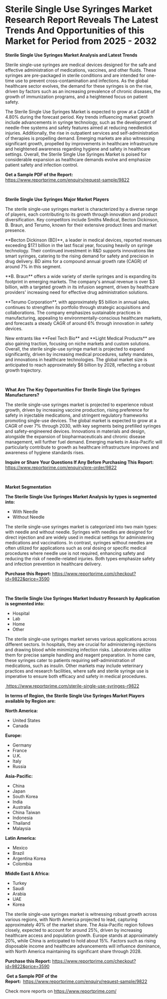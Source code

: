 <p><h1>Sterile Single Use Syringes Market Research Report Reveals The Latest Trends And Opportunities of this Market for Period from 2025 - 2032</h1></p><p><strong>Sterile Single Use Syringes Market Analysis and Latest Trends</strong></p>
<p><p>Sterile single-use syringes are medical devices designed for the safe and effective administration of medications, vaccines, and other fluids. These syringes are pre-packaged in sterile conditions and are intended for one-time use to prevent cross-contamination and infections. As the global healthcare sector evolves, the demand for these syringes is on the rise, driven by factors such as an increasing prevalence of chronic diseases, the growth of immunization programs, and a heightened focus on patient safety.</p><p>The Sterile Single Use Syringes Market is expected to grow at a CAGR of 4.80% during the forecast period. Key trends influencing market growth include advancements in syringe technology, such as the development of needle-free systems and safety features aimed at reducing needlestick injuries. Additionally, the rise in outpatient services and self-administration of therapies is propelling demand. Emerging markets are also witnessing significant growth, propelled by improvements in healthcare infrastructure and heightened awareness regarding hygiene and safety in healthcare settings. Overall, the Sterile Single Use Syringes Market is poised for considerable expansion as healthcare demands evolve and emphasize patient safety and infection control.</p></p>
<p><strong>Get a Sample PDF of the Report:&nbsp;</strong> <a href="https://www.reportprime.com/enquiry/request-sample/9822?utm_campaign=3538&utm_medium=2&utm_source=Github&utm_content=ia&utm_term=20032025&utm_id=sterile-single-use-syringes">https://www.reportprime.com/enquiry/request-sample/9822</a></p>
<p>&nbsp;</p>
<p><strong>Sterile Single Use Syringes Major Market Players</strong></p>
<p><p>The sterile single-use syringes market is characterized by a diverse range of players, each contributing to its growth through innovation and product diversification. Key competitors include Smiths Medical, Becton Dickinson, B. Braun, and Terumo, known for their extensive product lines and market presence. </p><p>**Becton Dickinson (BD)**, a leader in medical devices, reported revenues exceeding $17.1 billion in the last fiscal year, focusing heavily on syringe technology. Their continued investment in R&D supports innovations like smart syringes, catering to the rising demand for safety and precision in drug delivery. BD aims for a compound annual growth rate (CAGR) of around 7% in this segment.</p><p>**B. Braun** offers a wide variety of sterile syringes and is expanding its footprint in emerging markets. The company's annual revenue is over $3 billion, with a targeted growth in its infusion segment, driven by healthcare providers' increasing need for effective drug administration solutions.</p><p>**Terumo Corporation**, with approximately $5 billion in annual sales, continues to strengthen its portfolio through strategic acquisitions and collaborations. The company emphasizes sustainable practices in manufacturing, appealing to environmentally-conscious healthcare markets, and forecasts a steady CAGR of around 6% through innovation in safety devices.</p><p>New entrants like **Feel Tech Bio** and **Light Medical Products** are also gaining traction, focusing on niche markets and custom solutions. Overall, the sterile single-use syringe market is projected to expand significantly, driven by increasing medical procedures, safety mandates, and innovations in healthcare technologies. The global market size is anticipated to reach approximately $6 billion by 2028, reflecting a robust growth trajectory.</p></p>
<p>&nbsp;</p>
<p><strong>What Are The Key Opportunities For Sterile Single Use Syringes Manufacturers?</strong></p>
<p><p>The sterile single-use syringes market is projected to experience robust growth, driven by increasing vaccine production, rising preference for safety in injectable medications, and stringent regulatory frameworks promoting single-use devices. The global market is expected to grow at a CAGR of over 7% through 2030, with key segments being prefilled syringes and safety-engineered devices. Innovations in materials and design, alongside the expansion of biopharmaceuticals and chronic disease management, will further fuel demand. Emerging markets in Asia-Pacific will particularly contribute to growth as healthcare infrastructure improves and awareness of hygiene standards rises.</p></p>
<p><strong>Inquire or Share Your Questions If Any Before Purchasing This Report:</strong> <a href="https://www.reportprime.com/enquiry/pre-order/9822?utm_campaign=3538&utm_medium=2&utm_source=Github&utm_content=ia&utm_term=20032025&utm_id=sterile-single-use-syringes">https://www.reportprime.com/enquiry/pre-order/9822</a></p>
<p>&nbsp;</p>
<p><strong>Market Segmentation</strong></p>
<p><strong>The Sterile Single Use Syringes Market Analysis by types is segmented into:</strong></p>
<p><ul><li>With Needle</li><li>Without Needle</li></ul></p>
<p><p>The sterile single-use syringes market is categorized into two main types: with needle and without needle. Syringes with needles are designed for direct injection and are widely used in medical settings for administering medications and vaccinations. In contrast, syringes without needles are often utilized for applications such as oral dosing or specific medical procedures where needle use is not required, enhancing safety and reducing the risk of needle-related injuries. Both types emphasize safety and infection prevention in healthcare delivery.</p></p>
<p><strong>Purchase this Report:&nbsp;</strong><a href="https://www.reportprime.com/checkout?id=9822&price=3590&utm_campaign=3538&utm_medium=2&utm_source=Github&utm_content=ia&utm_term=20032025&utm_id=sterile-single-use-syringes">https://www.reportprime.com/checkout?id=9822&price=3590</a></p>
<p>&nbsp;</p>
<p><strong>The Sterile Single Use Syringes Market Industry Research by Application is segmented into:</strong></p>
<p><ul><li>Hospital</li><li>Lab</li><li>Home</li><li>Other</li></ul></p>
<p><p>The sterile single-use syringes market serves various applications across different sectors. In hospitals, they are crucial for administering injections and drawing blood while minimizing infection risks. Laboratories utilize them for precise sample handling and reagent preparation. In home care, these syringes cater to patients requiring self-administration of medications, such as insulin. Other markets may include veterinary practices and research facilities, where safe and sterile syringe use is imperative to ensure both efficacy and safety in medical procedures.</p></p>
<p><a href="https://www.reportprime.com/sterile-single-use-syringes-r9822?utm_campaign=3538&utm_medium=2&utm_source=Github&utm_content=ia&utm_term=20032025&utm_id=sterile-single-use-syringes">&nbsp;https://www.reportprime.com/sterile-single-use-syringes-r9822</a></p>
<p><strong>In terms of Region, the Sterile Single Use Syringes Market Players available by Region are:</strong></p>
<p>
    <p> <strong> North America: </strong>
        <ul>
            <li>United States</li>
            <li>Canada</li>
        </ul>
        </p> 
    <p> <strong> Europe: </strong>
        <ul>
            <li>Germany</li>
            <li>France</li>
            <li>U.K.</li>
            <li>Italy</li>
            <li>Russia</li>
        </ul>
        </p> 
    <p> <strong> Asia-Pacific: </strong>
        <ul>
            <li>China</li>
            <li>Japan</li>
            <li>South Korea</li>
            <li>India</li>
            <li>Australia</li>
            <li>China Taiwan</li>
            <li>Indonesia</li>
            <li>Thailand</li>
            <li>Malaysia</li>
        </ul>
        </p> 
    <p> <strong> Latin America: </strong>
        <ul>
            <li>Mexico</li>
            <li>Brazil</li>
            <li>Argentina Korea</li>
            <li>Colombia</li>
        </ul>
        </p> 
    <p> <strong> Middle East & Africa: </strong>
        <ul>
            <li>Turkey</li>
            <li>Saudi</li>
            <li>Arabia</li>
            <li>UAE</li>
            <li>Korea</li>
        </ul>
    </p>
    </p>
<p><p>The sterile single-use syringes market is witnessing robust growth across various regions, with North America projected to lead, capturing approximately 40% of the market share. The Asia-Pacific region follows closely, expected to account for around 25%, driven by increasing healthcare access and population growth. Europe stands at approximately 20%, while China is anticipated to hold about 15%. Factors such as rising disposable income and healthcare advancements will influence dominance, with North America maintaining its significant share through 2028.</p></p>
<p><strong>Purchase this Report: </strong><a href="https://www.reportprime.com/checkout?id=9822&price=3590&utm_campaign=3538&utm_medium=2&utm_source=Github&utm_content=ia&utm_term=20032025&utm_id=sterile-single-use-syringes">https://www.reportprime.com/checkout?id=9822&price=3590</a></p>
<p>&nbsp;<strong>Get a Sample PDF of the Report:&nbsp;&nbsp;</strong><a href="https://www.reportprime.com/enquiry/request-sample/9822?utm_campaign=3538&utm_medium=2&utm_source=Github&utm_content=ia&utm_term=20032025&utm_id=sterile-single-use-syringes">https://www.reportprime.com/enquiry/request-sample/9822</a></p>
<p><strong></strong></p>
<p>Check more reports on <a href="https://www.reportprime.com/?utm_campaign=3538&utm_medium=2&utm_source=Github&utm_content=ia&utm_term=20032025&utm_id=sterile-single-use-syringes">https://www.reportprime.com/</a></p>
